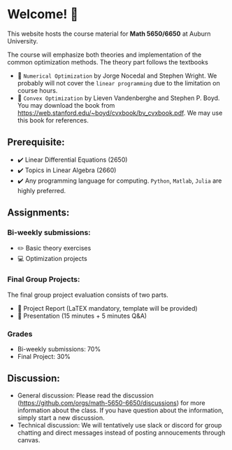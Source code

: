 # Welcome! 👋

This website hosts the course material for **Math 5650/6650** at Auburn University. 

The course will emphasize both theories and implementation of the common optimization methods. The theory part follows the textbooks

- :closed_book: ``Numerical Optimization`` by Jorge Nocedal and Stephen Wright. We probably will not cover the ``linear programming`` due to the limitation on course hours.  
- :closed_book: ``Convex Optimization`` by Lieven Vandenberghe and Stephen P. Boyd. You may download the book from https://web.stanford.edu/~boyd/cvxbook/bv_cvxbook.pdf. We may use this book for references. 

## Prerequisite: 

- :heavy_check_mark: Linear Differential Equations (2650)
- :heavy_check_mark: Topics in Linear Algebra (2660)
- :heavy_check_mark: Any programming language for computing. ``Python``, ``Matlab``, ``Julia`` are highly preferred. 

## Assignments:

### Bi-weekly submissions: 

- :pencil2: Basic theory exercises 
- :computer: Optimization projects 

### Final Group Projects:

The final group project evaluation consists of two parts. 

- :notebook_with_decorative_cover: Project Report (LaTEX mandatory, template will be provided)
- :microphone: Presentation (15 minutes + 5 minutes Q&A)

### Grades

- Bi-weekly submissions: 70%
- Final Project: 30% 

## Discussion:

- General discussion: Please read the discussion (https://github.com/orgs/math-5650-6650/discussions) for more information about the class. If you have question about the information, simply start a new discussion. 
- Technical discussion: We will tentatively use slack or discord for group chatting and direct messages instead of posting annoucements through canvas. 

<!--

**Here are some ideas to get you started:**

🙋‍♀️ A short introduction - what is your organization all about?
🌈 Contribution guidelines - how can the community get involved?
👩‍💻 Useful resources - where can the community find your docs? Is there anything else the community should know?
🍿 Fun facts - what does your team eat for breakfast?
🧙 Remember, you can do mighty things with the power of [Markdown](https://docs.github.com/github/writing-on-github/getting-started-with-writing-and-formatting-on-github/basic-writing-and-formatting-syntax)
-->

